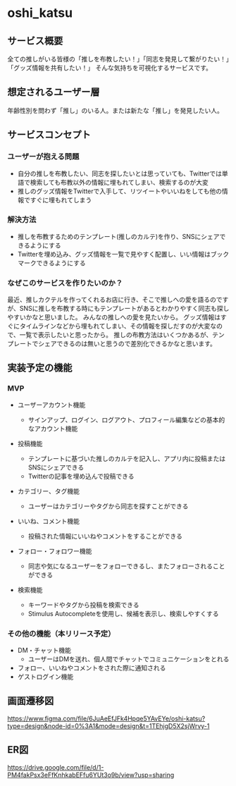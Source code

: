 # oshi_katsu

## サービス概要
全ての推しがいる皆様の「推しを布教したい！」「同志を発見して繋がりたい！」「グッズ情報を共有したい！」
そんな気持ちを可視化するサービスです。

## 想定されるユーザー層
年齢性別を問わず「推し」のいる人。または新たな「推し」を発見したい人。

## サービスコンセプト
### ユーザーが抱える問題
- 自分の推しを布教したい、同志を探したいとは思っていても、Twitterでは単語で検索しても布教以外の情報に埋もれてしまい、検索するのが大変
- 推しのグッズ情報をTwitterで入手して、リツイートやいいねをしても他の情報ですぐに埋もれてしまう

### 解決方法
- 推しを布教するためのテンプレート(推しのカルテ)を作り、SNSにシェアできるようにする
- Twitterを埋め込み、グッズ情報を一覧で見やすく配置し、いい情報はブックマークできるようにする

### なぜこのサービスを作りたいのか？
最近、推しカクテルを作ってくれるお店に行き、そこで推しへの愛を語るのですが、SNSに推しを布教する時にもテンプレートがあるとわかりやすく同志も探しやすいかなと思いました。
みんなの推しへの愛を見たいから。
グッズ情報はすぐにタイムラインなどから埋もれてしまい、その情報を探しだすのが大変なので、一覧で表示したいと思ったから。
推しの布教方法はいくつかあるが、テンプレートでシェアできるのは無いと思うので差別化できるかなと思います。

## 実装予定の機能
### MVP
- ユーザーアカウント機能
  - サインアップ、ログイン、ログアウト、プロフィール編集などの基本的なアカウント機能

- 投稿機能
  - テンプレートに基づいた推しのカルテを記入し、アプリ内に投稿またはSNSにシェアできる
  - Twitterの記事を埋め込んで投稿できる

- カテゴリー、タグ機能
  - ユーザーはカテゴリーやタグから同志を探すことができる

- いいね、コメント機能
  - 投稿された情報にいいねやコメントをすることができる

- フォロー・フォロワー機能
  - 同志や気になるユーザーをフォローできるし、またフォローされることができる

- 検索機能
  - キーワードやタグから投稿を検索できる
  - Stimulus Autocompleteを使用し、候補を表示し、検索しやすくする


### その他の機能（本リリース予定）
- DM・チャット機能
  - ユーザーはDMを送れ、個人間でチャットでコミュニケーションをとれる
- フォロー、いいねやコメントをされた際に通知される
- ゲストログイン機能

## 画面遷移図
https://www.figma.com/file/6JuAeEfJFk4Hpqe5YAvEYe/oshi-katsu?type=design&node-id=0%3A1&mode=design&t=1TEhjgD5X2sjWrvy-1

## ER図
https://drive.google.com/file/d/1-PM4fakPsx3eFfKnhkabEFfu6YUt3o9b/view?usp=sharing